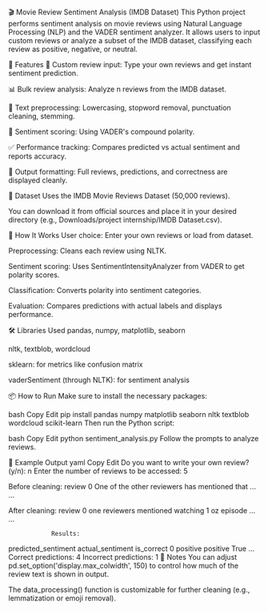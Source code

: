 🎬 Movie Review Sentiment Analysis (IMDB Dataset)
This Python project performs sentiment analysis on movie reviews using Natural Language Processing (NLP) and the VADER sentiment analyzer. It allows users to input custom reviews or analyze a subset of the IMDB dataset, classifying each review as positive, negative, or neutral.

🔧 Features
📝 Custom review input: Type your own reviews and get instant sentiment prediction.

📊 Bulk review analysis: Analyze n reviews from the IMDB dataset.

🧹 Text preprocessing: Lowercasing, stopword removal, punctuation cleaning, stemming.

💬 Sentiment scoring: Using VADER's compound polarity.

✅ Performance tracking: Compares predicted vs actual sentiment and reports accuracy.

📄 Output formatting: Full reviews, predictions, and correctness are displayed cleanly.

📁 Dataset
Uses the IMDB Movie Reviews Dataset (50,000 reviews).

You can download it from official sources and place it in your desired directory (e.g., Downloads/project internship/IMDB Dataset.csv).

🚀 How It Works
User choice: Enter your own reviews or load from dataset.

Preprocessing: Cleans each review using NLTK.

Sentiment scoring: Uses SentimentIntensityAnalyzer from VADER to get polarity scores.

Classification: Converts polarity into sentiment categories.

Evaluation: Compares predictions with actual labels and displays performance.

🛠️ Libraries Used
pandas, numpy, matplotlib, seaborn

nltk, textblob, wordcloud

sklearn: for metrics like confusion matrix

vaderSentiment (through NLTK): for sentiment analysis

📦 How to Run
Make sure to install the necessary packages:

bash
Copy
Edit
pip install pandas numpy matplotlib seaborn nltk textblob wordcloud scikit-learn
Then run the Python script:

bash
Copy
Edit
python sentiment_analysis.py
Follow the prompts to analyze reviews.

📸 Example Output
yaml
Copy
Edit
Do you want to write your own review? (y/n): n
Enter the number of reviews to be accessed: 5

Before cleaning:
  review
0 One of the other reviewers has mentioned that ...
...

After cleaning:
  review
0 one reviewers mentioned watching 1 oz episode ...
...

				Results:
  predicted_sentiment  actual_sentiment  is_correct
0          positive          positive         True
...
Correct predictions: 4
Incorrect predictions: 1
📌 Notes
You can adjust pd.set_option('display.max_colwidth', 150) to control how much of the review text is shown in output.

The data_processing() function is customizable for further cleaning (e.g., lemmatization or emoji removal).

